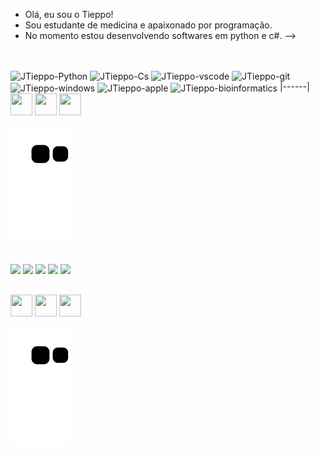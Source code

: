 
- Olá, eu sou o Tieppo!
- Sou estudante de medicina e apaixonado por programação.
- No momento estou desenvolvendo softwares em python e c#.
-->
##
</div>
<div style="display: inline_block"><br>
  <img align="center" alt="JTieppo-Python" height="35" width="35" src="https://cdn-icons-png.flaticon.com/512/5968/5968350.png">
  <img align="center" alt="JTieppo-Cs" height="35" width="35" src="https://cdn-icons-png.flaticon.com/512/6132/6132221.png">
  <img align="center" alt="JTieppo-vscode" height="35" width="35" src="https://cdn-icons-png.flaticon.com/512/906/906324.png">
  <img align="center" alt="JTieppo-git" height="35" width="35" src="https://cdn-user-icons.flaticon.com/88167/88167992/1671314152977.svg?token=exp=1671315096~hmac=f3c1ba297687a15b6e683acbdd80a010">
  <img align="center" alt="JTieppo-windows" height="35" width="35" src="https://cdn-icons-png.flaticon.com/512/906/906308.png">
  <img align="center" alt="JTieppo-apple" height="35" width="35" src="https://cdn-user-icons.flaticon.com/88167/88167992/1671314487805.svg?token=exp=1671315393~hmac=315cd2b7ef09bde7e05db3c5f73d2c24">
  <img align="center" alt="JTieppo-bioinformatics" height="35" width="35" src="https://cdn-icons-png.flaticon.com/512/1753/1753343.png"> 
   |------|
  <a href="https://instagram.com/e.tieppo" target="_blank"><img align="center" height="35" width="35" src="https://cdn-icons-png.flaticon.com/512/3955/3955024.png" target="_blank"></a>
  <a href="https://www.linkedin.com/in/emerson-tieppo-jr-13808725b/" target="_blank"><img align="center" height="35" width="35" src="https://cdn-icons-png.flaticon.com/512/145/145807.png" target="_blank"></a>
 	 <a href="https://www.freelancer.com/u/ETieppo" target="_blank"><img align="center" height="35" width="35" src="https://cdn-icons-png.flaticon.com/512/3294/3294838.png" target="_blank"></a>
 
  ![Snake animation](https://github.com/JTieppo/JTieppo/blob/output/github-contribution-grid-snake.svg)
</div>

##

 <div>
  <a href="https://github.com/JTieppo">

   
[![](https://raw.githubusercontent.com/JTieppo/JTieppo/main/profile-summary-card-output/2077/0-profile-details.svg)](https://github.com/vn7n24fzkq/github-profile-summary-cards)
[![](https://raw.githubusercontent.com/JTieppo/JTieppo/main/profile-summary-card-output/2077/1-repos-per-language.svg)](https://github.com/vn7n24fzkq/github-profile-summary-cards) [![](https://raw.githubusercontent.com/JTieppo/JTieppo/main/profile-summary-card-output/2077/2-most-commit-language.svg)](https://github.com/vn7n24fzkq/github-profile-summary-cards)
[![](https://raw.githubusercontent.com/JTieppo/JTieppo/main/profile-summary-card-output/2077/3-stats.svg)](https://github.com/vn7n24fzkq/github-profile-summary-cards) [![](https://raw.githubusercontent.com/JTieppo/JTieppo/main/profile-summary-card-output/2077/4-productive-time.svg)](https://github.com/vn7n24fzkq/github-profile-summary-cards)

  
  ##
 
<div> 
  <a href="https://instagram.com/e.tieppo" target="_blank"><img align="center" height="35" width="35" src="https://cdn-icons-png.flaticon.com/512/3955/3955024.png" target="_blank"></a>
  <a href="https://www.linkedin.com/in/emerson-tieppo-jr-13808725b/" target="_blank"><img align="center" height="35" width="35" src="https://cdn-icons-png.flaticon.com/512/145/145807.png" target="_blank"></a>
 	 <a href="https://www.freelancer.com/u/ETieppo" target="_blank"><img align="center" height="35" width="35" src="https://cdn-icons-png.flaticon.com/512/3294/3294838.png" target="_blank"></a>
 
  ![Snake animation](https://github.com/JTieppo/JTieppo/blob/output/github-contribution-grid-snake.svg)
 
</div>
